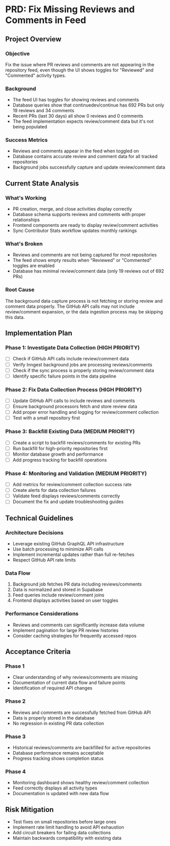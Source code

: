 # PRD: Fix Missing Reviews and Comments in Feed

## Project Overview

### Objective
Fix the issue where PR reviews and comments are not appearing in the repository feed, even though the UI shows toggles for "Reviewed" and "Commented" activity types.

### Background
- The feed UI has toggles for showing reviews and comments
- Database queries show that continuedev/continue has 692 PRs but only 19 reviews and 34 comments
- Recent PRs (last 30 days) all show 0 reviews and 0 comments
- The feed implementation expects review/comment data but it's not being populated

### Success Metrics
- Reviews and comments appear in the feed when toggled on
- Database contains accurate review and comment data for all tracked repositories
- Background jobs successfully capture and update review/comment data

## Current State Analysis

### What's Working
- PR creation, merge, and close activities display correctly
- Database schema supports reviews and comments with proper relationships
- Frontend components are ready to display review/comment activities
- Sync Contributor Stats workflow updates monthly rankings

### What's Broken
- Reviews and comments are not being captured for most repositories
- The feed shows empty results when "Reviewed" or "Commented" toggles are enabled
- Database has minimal review/comment data (only 19 reviews out of 692 PRs)

### Root Cause
The background data capture process is not fetching or storing review and comment data properly. The GitHub API calls may not include review/comment expansion, or the data ingestion process may be skipping this data.

## Implementation Plan

### Phase 1: Investigate Data Collection (HIGH PRIORITY)
- [ ] Check if GitHub API calls include review/comment data
- [ ] Verify Inngest background jobs are processing reviews/comments
- [ ] Check if the sync process is properly storing review/comment data
- [ ] Identify specific failure points in the data pipeline

### Phase 2: Fix Data Collection Process (HIGH PRIORITY)
- [ ] Update GitHub API calls to include reviews and comments
- [ ] Ensure background processors fetch and store review data
- [ ] Add proper error handling and logging for review/comment collection
- [ ] Test with a small repository first

### Phase 3: Backfill Existing Data (MEDIUM PRIORITY)
- [ ] Create a script to backfill reviews/comments for existing PRs
- [ ] Run backfill for high-priority repositories first
- [ ] Monitor database growth and performance
- [ ] Add progress tracking for backfill operations

### Phase 4: Monitoring and Validation (MEDIUM PRIORITY)
- [ ] Add metrics for review/comment collection success rate
- [ ] Create alerts for data collection failures
- [ ] Validate feed displays reviews/comments correctly
- [ ] Document the fix and update troubleshooting guides

## Technical Guidelines

### Architecture Decisions
- Leverage existing GitHub GraphQL API infrastructure
- Use batch processing to minimize API calls
- Implement incremental updates rather than full re-fetches
- Respect GitHub API rate limits

### Data Flow
1. Background job fetches PR data including reviews/comments
2. Data is normalized and stored in Supabase
3. Feed queries include review/comment joins
4. Frontend displays activities based on user toggles

### Performance Considerations
- Reviews and comments can significantly increase data volume
- Implement pagination for large PR review histories
- Consider caching strategies for frequently accessed repos

## Acceptance Criteria

### Phase 1
- Clear understanding of why reviews/comments are missing
- Documentation of current data flow and failure points
- Identification of required API changes

### Phase 2
- Reviews and comments are successfully fetched from GitHub API
- Data is properly stored in the database
- No regression in existing PR data collection

### Phase 3
- Historical reviews/comments are backfilled for active repositories
- Database performance remains acceptable
- Progress tracking shows completion status

### Phase 4
- Monitoring dashboard shows healthy review/comment collection
- Feed correctly displays all activity types
- Documentation is updated with new data flow

## Risk Mitigation
- Test fixes on small repositories before large ones
- Implement rate limit handling to avoid API exhaustion
- Add circuit breakers for failing data collections
- Maintain backwards compatibility with existing data